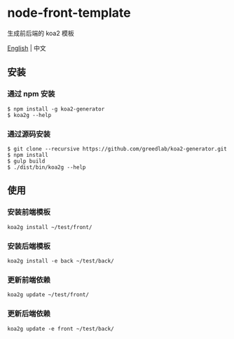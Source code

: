 # node-front-template

生成前后端的 koa2 模板

[English](README.md) | 中文

## 安装

### 通过 npm 安装

```
$ npm install -g koa2-generator
$ koa2g --help
```

### 通过源码安装

```
$ git clone --recursive https://github.com/greedlab/koa2-generator.git
$ npm install
$ gulp build
$ ./dist/bin/koa2g --help
```

## 使用

### 安装前端模板

```
koa2g install ~/test/front/
```

### 安装后端模板

```
koa2g install -e back ~/test/back/
```

### 更新前端依赖

```
koa2g update ~/test/front/
```

### 更新后端依赖

```
koa2g update -e front ~/test/back/
```
